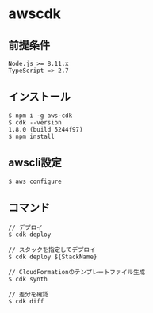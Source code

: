 # awscdk

## 前提条件

```
Node.js >= 8.11.x
TypeScript => 2.7
```

## インストール

```
$ npm i -g aws-cdk
$ cdk --version
1.8.0 (build 5244f97)
$ npm install
```

## awscli設定

```
$ aws configure
```

## コマンド

```
// デプロイ
$ cdk deploy

// スタックを指定してデプロイ
$ cdk deploy ${StackName} 

// CloudFormationのテンプレートファイル生成
$ cdk synth

// 差分を確認
$ cdk diff
```